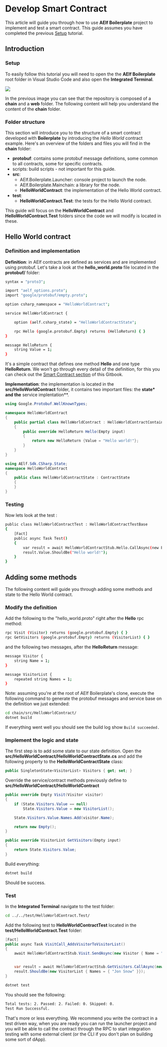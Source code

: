 # Develop Smart Contract

This article will guide you through how to use **AElf Boilerplate** project to implement and test a smart contract. This guide assumes you have completed the previous [Setup](setup.md) tutorial.

## Introduction

### Setup

To easily follow this tutorial you will need to open the the **AElf Boilerplate** root folder in Visual Studio Code and also open the **Integrated Terminal**.

![](../../.gitbook/assets/aelf-root.png)

In the previous image you can see that the repository is composed of a **chain** and a **web** folder. The following content will help you understand the content of the **chain** folder.

### Folder structure

This section will introduce you to the structure of a smart contract developed with **Boilerplate** by introducing the _Hello World_ contract example. Here's an overview of the folders and files you will find in the **chain** folder:

* **protobuf**: contains some protobuf message definitions, some common to all contracts, some for specific contracts.
* scripts: build scripts - not important for this guide.
* **src**:
  * AElf.Boilerplate.Launcher: console project to launch the node.
  * AElf.Boilerplate.Mainchain: a library for the node.
  * **HelloWorldContract**: the implementation of the Hello World contract.
* **test**:
  * **HelloWorldContract.Test**: the tests for the Hello World contract.

This guide will focus on the **HelloWorldContract** and **HelloWorldContract.Test** folders since the code we will modify is located in these.

## Hello World contract

### Definition and implementation

**Definition**: in AElf contracts are defined as services and are implemented using protobuf. Let's take a look at the **hello\_world.proto** file located in the **protobuf/** folder:

```bash
syntax = "proto3";

import "aelf_options.proto";
import "google/protobuf/empty.proto";

option csharp_namespace = "HelloWorldContract";

service HelloWorldContract {

    option (aelf.csharp_state) = "HelloWorldContractState";

    rpc Hello (google.protobuf.Empty) returns (HelloReturn) { }
}

message HelloReturn {
    string Value = 1;
}
```

It's a simple contract that defines one method **Hello** and one type **HelloReturn**. We won't go through every detail of the definition, for this you can check out the [Smart Contract section](../../main-3/) of this Gitbook.

**Implementation**: the implementation is located in the **src/HelloWorldContract** folder, it contains two important files: the **state\* and the** service implentation\*\*.

```csharp
using Google.Protobuf.WellKnownTypes;

namespace HelloWorldContract
{
    public partial class HelloWorldContract : HelloWorldContractContainer.HelloWorldContractBase
    {
        public override HelloReturn Hello(Empty input)
        {
            return new HelloReturn {Value = "Hello world!"};
        }
    }
}
```

```csharp
using AElf.Sdk.CSharp.State;
namespace HelloWorldContract
{
    public class HelloWorldContractState : ContractState
    {
    }
}
```

### Testing

Now lets look at the test :

```bash
public class HelloWorldContractTest : HelloWorldContractTestBase
{
    [Fact]
    public async Task Test()
    {
        var result = await HelloWorldContractStub.Hello.CallAsync(new Empty());
        result.Value.ShouldBe("Hello world!");
    }
}
```

## Adding some methods

The following content will guide you through adding some methods and state to the Hello World contract.

### Modify the definition

Add the following to the "hello\_world.proto" right after the **Hello** rpc method:

```bash
rpc Visit (Visitor) returns (google.protobuf.Empty) { }
rpc GetVisitors (google.protobuf.Empty) returns (VisitorList) { }
```

and the following two messages, after the **HelloReturn** message:

```bash
message Visitor {
    string Name = 1;
}

message VisitorList {
    repeated string Names = 1;
}
```

Note: assuming you're at the root of AElf Boilerplate's clone, execute the following command to generate the protobuf messages and service base on the definition we just extended:

```bash
cd chain/src/HelloWorldContract/
dotnet build
```

If everything went well you should see the build log show `Build succeeded.`

### Implement the logic and state

The first step is to add some state to our state definition. Open the **src/HelloWorldContract/HelloWorldContractState.cs** and add the following property to the **HelloWorldContractState** class:

```csharp
public SingletonState<VisitorList> Visitors { get; set; }
```

Override the service/contract methods previously define to **src/HelloWorldContract/HelloWorldContract**

```csharp
public override Empty Visit(Visitor visitor)
{
    if (State.Visitors.Value == null)
        State.Visitors.Value = new VisitorList();

    State.Visitors.Value.Names.Add(visitor.Name);

    return new Empty();
}

public override VisitorList GetVisitors(Empty input)
{
    return State.Visitors.Value;
}
```

Build everything:

```bash
dotnet build
```

Should be success.

### Test

In the **Integrated Terminal** navigate to the test folder:

```bash
cd ../../test/HelloWorldContract.Test/
```

Add the following test to **HelloWorldContractTest** located in the **test/HelloWorldContract.Test** folder:

```csharp
[Fact]
public async Task VisitCall_AddsVisitorToVisitorList()
{
    await HelloWorldContractStub.Visit.SendAsync(new Visitor { Name = "Jon Snow"});


    var result = await HelloWorldContractStub.GetVisitors.CallAsync(new Empty());
    result.ShouldBe(new VisitorList { Names = { "Jon Snow" }});
}
```

```bash
dotnet test
```

You should see the following:

```bash
Total tests: 2. Passed: 2. Failed: 0. Skipped: 0.
Test Run Successful.
```

That's more or less everything. We recommend you write the contract in a test driven way, when you are ready you can run the launcher project and you will be able to call the contract through the RPC to start integration testing with some external client \(or the CLI if you don't plan on building some sort of dApp\).

